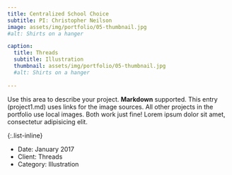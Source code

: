 ```yaml
---
title: Centralized School Choice
subtitle: PI: Christopher Neilson
image: assets/img/portfolio/05-thumbnail.jpg
#alt: Shirts on a hanger

caption:
  title: Threads
  subtitle: Illustration
  thumbnail: assets/img/portfolio/05-thumbnail.jpg
  #alt: Shirts on a hanger
  
---
```

Use this area to describe your project. **Markdown** supported. This entry (project1.md) uses links for the image sources. All other projects in the portfolio use local images. Both work just fine! Lorem ipsum dolor sit amet, consectetur adipisicing elit. 

{:.list-inline}
- Date: January 2017
- Client: Threads
- Category: Illustration

